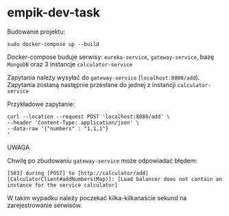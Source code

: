 # empik-dev-task

Budowanie projektu:
```
sudo docker-compose up --build
```

Docker-compose buduje serwisy: `eureka-service`, `gateway-service`, bazę `MongoDB` oraz 3 instancje `calculator-service`

Zapytania należy wysyłać do `gateway-service` (`localhost:8080/add`). Zapytania zostaną następnie przesłane do jednej z instancji `calculator-service`

Przykładowe zapytanie:

```
curl --location --request POST 'localhost:8080/add' \
--header 'Content-Type: application/json' \
--data-raw '{"numbers" : "1,1,1"}
'
```

UWAGA

Chwilę po zbudowaniu `gateway-service` może odpowiadać błędem:

`[503] during [POST] to [http://calculator/add] [CalculatorClient#addNumbers(Map)]: [Load balancer does not contain an instance for the service calculator]`

W takim wypadku należy poczekać kilka-kilkanaście sekund na zarejestrowanie serwisów.